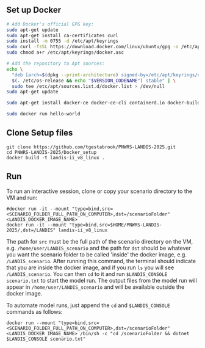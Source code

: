 ## Set up Docker

```sh
# Add Docker's official GPG key:
sudo apt-get update
sudo apt-get install ca-certificates curl
sudo install -m 0755 -d /etc/apt/keyrings
sudo curl -fsSL https://download.docker.com/linux/ubuntu/gpg -o /etc/apt/keyrings/docker.asc
sudo chmod a+r /etc/apt/keyrings/docker.asc

# Add the repository to Apt sources:
echo \
  "deb [arch=$(dpkg --print-architecture) signed-by=/etc/apt/keyrings/docker.asc] https://download.docker.com/linux/ubuntu \
  $(. /etc/os-release && echo "$VERSION_CODENAME") stable" | \
  sudo tee /etc/apt/sources.list.d/docker.list > /dev/null
sudo apt-get update

sudo apt-get install docker-ce docker-ce-cli containerd.io docker-buildx-plugin docker-compose-plugin

sudo docker run hello-world
```

## Clone Setup files
```shell
git clone https://github.com/tgestabrook/PNWRS-LANDIS-2025.git
cd PNWRS-LANDIS-2025/Docker_setup
docker build -t landis-ii_v8_linux .
```

## Run 
To run an interactive session, clone or copy your scenario directory to the VM and run:
```shell
#docker run -it --mount "type=bind,src=<SCENARIO_FOLDER_FULL_PATH_ON_COMPUTER>,dst=/scenarioFolder" <LANDIS_DOCKER_IMAGE_NAME>
docker run -it --mount "type=bind,src=$HOME/PNWRS-LANDIS-2025/,dst=/LANDIS" landis-ii_v8_linux
```
The path for `src` must be the full path of the scenario directory on the VM, e.g. `/home/user/LANDIS_scenario` and the path for `dst` should be whatever you want the scenario folder to be called 'inside' the docker image, e.g. `/LANDIS_scenario`. After running this command, the terminal should indicate that you are inside the docker image, and if you run `ls` you will see `/LANDIS_scenario`. You can then `cd` to it and run `$LANDIS_CONSOLE scenario.txt` to start the model run. The output files from the model run will appear in  `/home/user/LANDIS_scenario` and will be available outside the docker image. 

To automate model runs, just append the `cd` and `$LANDIS_CONSOLE` commands as follows:
```shell
docker run --mount "type=bind,src=<SCENARIO_FOLDER_FULL_PATH_ON_COMPUTER>,dst=/scenarioFolder" <LANDIS_DOCKER_IMAGE_NAME> /bin/sh -c "cd /scenarioFolder && dotnet $LANDIS_CONSOLE scenario.txt" 
```

